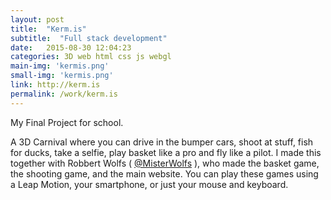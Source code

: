 ```yaml
---
layout: post
title:  "Kerm.is"
subtitle:  "Full stack development"
date:   2015-08-30 12:04:23
categories: 3D web html css js webgl
main-img: 'kermis.png'
small-img: 'kermis.png'
link: http://kerm.is
permalink: /work/kerm.is
---
```


My Final Project for school.

A 3D Carnival where you can drive in the bumper cars, shoot at stuff, fish for ducks, take a selfie, play basket like a pro and fly like a pilot.
I made this together with Robbert Wolfs (
[@MisterWolfs][wolfs]
), who made the basket game, the shooting game, and the main website.
You can play these games using a Leap Motion, your smartphone, or just your mouse and keyboard.

<!-- [Link][link] -->

[link]: 		http://kerm.is
[wolfs]: 		https://twitter.com/misterwolfs
